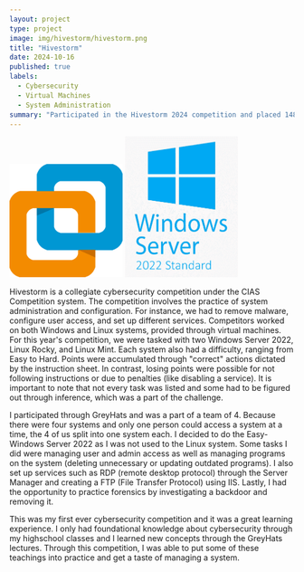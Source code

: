 ```yaml
---
layout: project
type: project
image: img/hivestorm/hivestorm.png
title: "Hivestorm"
date: 2024-10-16
published: true
labels:
  - Cybersecurity
  - Virtual Machines
  - System Administration
summary: "Participated in the Hivestorm 2024 competition and placed 148 out of 413 teams."
---
```


<div class="text-center p-4">
  <img width="200px" src="../img/hivestorm/VMware.png" class="img-thumbnail" >
  <img width="200px" src="../img/hivestorm/windows2022.png" class="img-thumbnail" >
</div>

Hivestorm is a collegiate cybersecurity competition under the CIAS Competition system. The competition involves the practice of system administration and configuration. For instance, we had to remove malware, configure user access, and set up different services. Competitors worked on both Windows and Linux systems, provided through virtual machines. For this year's competition, we were tasked with two Windows Server 2022, Linux Rocky, and Linux Mint. Each system also had a difficulty, ranging from Easy to Hard. Points were accumulated through "correct" actions dictated by the instruction sheet. In contrast, losing points were possible for not following instructions or due to penalties (like disabling a service). It is important to note that not every task was listed and some had to be figured out through inference, which was a part of the challenge.

I participated through GreyHats and was a part of a team of 4. Because there were four systems and only one person could access a system at a time, the 4 of us split into one system each. I decided to do the Easy-Windows Server 2022 as I was not used to the Linux system. Some tasks I did were managing user and admin access as well as managing programs on the system (deleting unnecessary or updating outdated programs). I also set up services such as RDP (remote desktop protocol) through the Server Manager and creating a FTP (File Transfer Protocol) using IIS. Lastly, I had the opportunity to practice forensics by investigating a backdoor and removing it. 

This was my first ever cybersecurity competition and it was a great learning experience. I only had foundational knowledge about cybersecurity through my highschool classes and I learned new concepts through the GreyHats lectures. Through this competition, I was able to put some of these teachings into practice and get a taste of managing a system.
